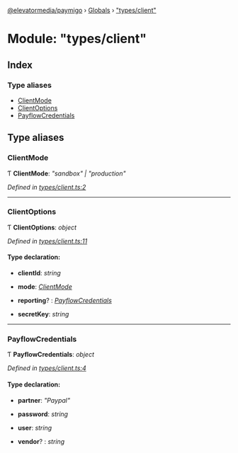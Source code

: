 [@elevatormedia/paymigo](../README.md) › [Globals](../globals.md) › ["types/client"](_types_client_.md)

# Module: "types/client"

## Index

### Type aliases

-   [ClientMode](_types_client_.md#clientmode)
-   [ClientOptions](_types_client_.md#clientoptions)
-   [PayflowCredentials](_types_client_.md#payflowcredentials)

## Type aliases

### ClientMode

Ƭ **ClientMode**: _"sandbox" | "production"_

_Defined in [types/client.ts:2](https://github.com/ELEVATORmedia/paymigo/blob/eaf52dd/src/types/client.ts#L2)_

---

### ClientOptions

Ƭ **ClientOptions**: _object_

_Defined in [types/client.ts:11](https://github.com/ELEVATORmedia/paymigo/blob/eaf52dd/src/types/client.ts#L11)_

#### Type declaration:

-   **clientId**: _string_

-   **mode**: _[ClientMode](_types_client_.md#clientmode)_

-   **reporting**? : _[PayflowCredentials](_types_client_.md#payflowcredentials)_

-   **secretKey**: _string_

---

### PayflowCredentials

Ƭ **PayflowCredentials**: _object_

_Defined in [types/client.ts:4](https://github.com/ELEVATORmedia/paymigo/blob/eaf52dd/src/types/client.ts#L4)_

#### Type declaration:

-   **partner**: _"Paypal"_

-   **password**: _string_

-   **user**: _string_

-   **vendor**? : _string_
